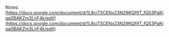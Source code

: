 Notes:  [https://docs.google.com/document/d/1L8ci73CENx23N29KQf9T_fQ53PaKiqa0BAKZm3LnF4k/edit](https://docs.google.com/document/d/1L8ci73CENx23N29KQf9T_fQ53PaKiqa0BAKZm3LnF4k/edit)
